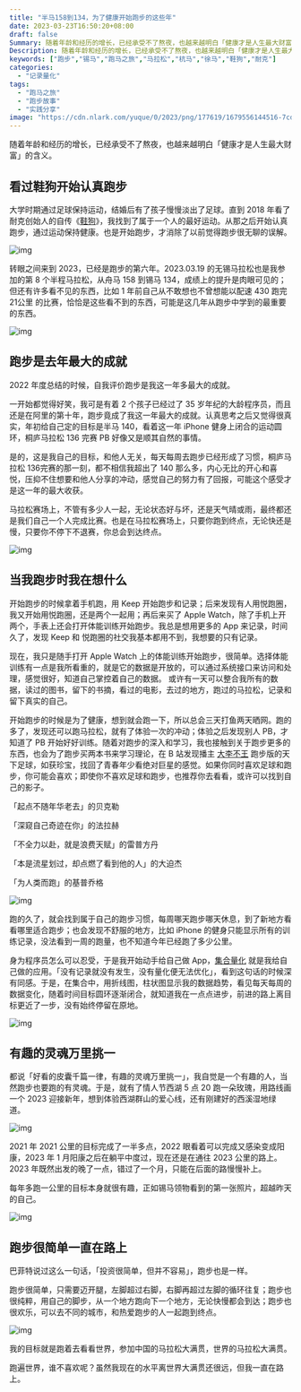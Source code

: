 ```yaml
---
title: "半马158到134，为了健康开始跑步的这些年"
date: 2023-03-23T16:50:20+08:00
draft: false
Summary: 随着年龄和经历的增长，已经承受不了熬夜，也越来越明白「健康才是人生最大财富」的含义。大学时期通过足球保持运动，结婚后有了孩子慢慢淡出了足球。直到2018年看了耐克创始人的自传《鞋狗》，我找到了属于一个人的最好运动，从那之后开始认真跑步。
Description: 随着年龄和经历的增长，已经承受不了熬夜，也越来越明白「健康才是人生最大财富」的含义。大学时期通过足球保持运动，结婚后有了孩子慢慢淡出了足球。直到2018年看了耐克创始人的自传《鞋狗》，我找到了属于一个人的最好运动，从那之后开始认真跑步。
keywords: ["跑步","锡马","跑马之旅","马拉松","杭马","徐马","鞋狗","耐克"]
categories:
  - "记录量化"
tags:
  - "跑马之旅"
  - "跑步故事"
  - "实践分享"
image: "https://cdn.nlark.com/yuque/0/2023/png/177619/1679556144516-7cdc2290-a43a-4d87-bd02-bb1cf31e6580.png"
---
```


随着年龄和经历的增长，已经承受不了熬夜，也越来越明白「健康才是人生最大财富」的含义。

## 看过鞋狗开始认真跑步

大学时期通过足球保持运动，结婚后有了孩子慢慢淡出了足球。直到 2018 年看了耐克创始人的自传《[鞋狗](https://book.douban.com/subject/26860776/)》，我找到了属于一个人的最好运动。从那之后开始认真跑步，通过运动保持健康。也是开始跑步，才消除了以前觉得跑步很无聊的误解。

![img](https://cdn.nlark.com/yuque/0/2023/png/177619/1679556144516-7cdc2290-a43a-4d87-bd02-bb1cf31e6580.png)

转眼之间来到 2023，已经是跑步的第六年。2023.03.19 的无锡马拉松也是我参加的第 8 个半程马拉松，从舟马 158 到锡马 134，成绩上的提升是肉眼可见的；但还有许多看不见的东西，比如 1 年前自己从不敢想也不曾想能以配速 430 跑完 21公里 的比赛，恰恰是这些看不到的东西，可能是这几年从跑步中学到的最重要的东西。

![img](https://cdn.nlark.com/yuque/0/2023/png/177619/1679561173509-82860128-2854-4cc1-9e6c-0f0c97c718e1.png)

## 跑步是去年最大的成就

2022 年度总结的时候，自我评价跑步是我这一年多最大的成就。

一开始都觉得好笑，我可是有着 2 个孩子已经过了 35 岁年纪的大龄程序员，而且还是在阿里的第十年，跑步竟成了我这一年最大的成就。认真思考之后又觉得很真实，年初给自己定的目标是半马 140，看着这一年 iPhone 健身上闭合的运动圆环，桐庐马拉松 136 完赛 PB 好像又是顺其自然的事情。

是的，这是我自己的目标，和他人无关，每天每周去跑步已经形成了习惯，桐庐马拉松 136完赛的那一刻，都不相信我超出了 140 那么多，内心无比的开心和喜悦，压抑不住想要和他人分享的冲动，感觉自己的努力有了回报，可能这个感受才是这一年的最大收获。

马拉松赛场上，不管有多少人一起，无论状态好与坏，还是天气晴或雨，最终都还是我们自己一个人完成比赛。也是在马拉松赛场上，只要你跑到终点，无论快还是慢，只要你不停下不退赛，你总会到达终点。

![img](https://cdn.nlark.com/yuque/0/2023/jpeg/177619/1679556348352-1bfa1ab0-6239-4295-876d-b30d61544e09.jpeg)

## 当我跑步时我在想什么

开始跑步的时候拿着手机跑，用 Keep 开始跑步和记录；后来发现有人用悦跑圈，我又开始用悦跑圈，还是两个一起用；再后来买了 Apple Watch，除了手机上开两个，手表上还会打开体能训练开始跑步。我总是想用更多的 App 来记录，时间久了，发现 Keep 和 悦跑圈的社交我基本都用不到，我想要的只有记录。

现在，我只是随手打开 Apple Watch 上的体能训练开始跑步，很简单。选择体能训练有一点是我所看重的，就是它的数据是开放的，可以通过系统接口来访问和处理，感觉很好，知道自己掌控着自己的数据。 或许有一天可以整合我所有的数据，读过的图书，留下的书摘，看过的电影，去过的地方，跑过的马拉松，记录和留下真实的自己。

开始跑步的时候是为了健康，想到就会跑一下，所以总会三天打鱼两天晒网。跑的多了，发现还可以跑马拉松，就有了体验一次的冲动；体验之后发现别人 PB，才知道了 PB 开始好好训练。随着对跑步的深入和学习，我也接触到关于跑步更多的东西，也会为了跑步买两本书来学习理论，在 B 站发现播主 [大李不王](https://space.bilibili.com/497902760) 跑步版的天下足球，如获珍宝，找回了青春年少看绝对巨星的感觉。如果你同时喜欢足球和跑步，你可能会喜欢；即使你不喜欢足球和跑步，也推荐你去看看，或许可以找到自己的影子。

「起点不随年华老去」的贝克勒

「深窥自己奇迹在你」的法拉赫

「不全力以赴，就是浪费天赋」的雷普方丹

「本是流星划过，却点燃了看到他的人」的大迫杰

「为人类而跑」的基普乔格

![img](https://cdn.nlark.com/yuque/0/2023/png/177619/1679557118932-d1de9e0a-ab08-4e5b-b05e-c0669a802c5e.png)

跑的久了，就会找到属于自己的跑步习惯，每周哪天跑步哪天休息，到了新地方看看哪里适合跑步；也会发现不舒服的地方，比如 iPhone 的健身只能显示所有的训练记录，没法看到一周的跑量，也不知道今年已经跑了多少公里。

身为程序员怎么可以忍受，于是我开始动手给自己做 App，[集合量化](https://t.cmcn.me/app) 就是我给自己做的应用。「没有记录就没有发生，没有量化便无法优化」，看到这句话的时候深有同感。于是，在集合中，用折线图，柱状图显示我的数据趋势，看见每天每周的数据变化，随着时间目标圆环逐渐闭合，就知道我在一点点进步，前进的路上离目标更近了一步，没有始终停留在原地。

![img](https://cdn.nlark.com/yuque/0/2023/png/177619/1679554925576-a2426f6f-f4d1-4620-99bc-0b1439e52631.png)

## 有趣的灵魂万里挑一

都说「好看的皮囊千篇一律，有趣的灵魂万里挑一」，我自觉是一个有趣的人，当然跑步也要跑的有灵魂。于是，就有了情人节西湖 5 点 20 跑一朵玫瑰，用路线画一个 2023 迎接新年，想到体验西湖群山的爱心线，还有刚建好的西溪湿地绿道。

![img](https://cdn.nlark.com/yuque/0/2023/png/177619/1679556825155-b0d0fba9-d82e-4391-bec6-606e372285f1.png)

2021 年 2021 公里的目标完成了一半多点，2022 眼看着可以完成又感染变成阳康，2023 年 1 月阳康之后在躺平中度过，现在还是在通往 2023 公里的路上。2023 年既然出发的晚了一点，错过了一个月，只能在后面的路慢慢补上。

每年多跑一公里的目标本身就很有趣，正如锡马领物看到的第一张照片，超越昨天的自己。

![img](https://cdn.nlark.com/yuque/0/2023/png/177619/1679563844844-26426a84-6ac0-4723-aaee-272c76dff85b.png)

## 跑步很简单一直在路上

巴菲特说过这么一句话，「投资很简单，但并不容易」，跑步也是一样。

跑步很简单，只需要迈开腿，左脚超过右脚，右脚再超过左脚的循环往复；跑步也很纯粹，用自己的脚步，从一个地方跑向下一个地方，无论快慢都会到达；跑步也很欢乐，可以去不同的城市，和热爱跑步的人一起跑到终点。

![img](https://cdn.nlark.com/yuque/0/2023/png/177619/1679564695118-076d0413-1070-4f26-a05e-000e085babd7.png)

我的目标就是跑着去看看世界，参加中国的马拉松大满贯，世界的马拉松大满贯。

跑遍世界，谁不喜欢呢？虽然我现在的水平离世界大满贯还很远，但我一直在路上。